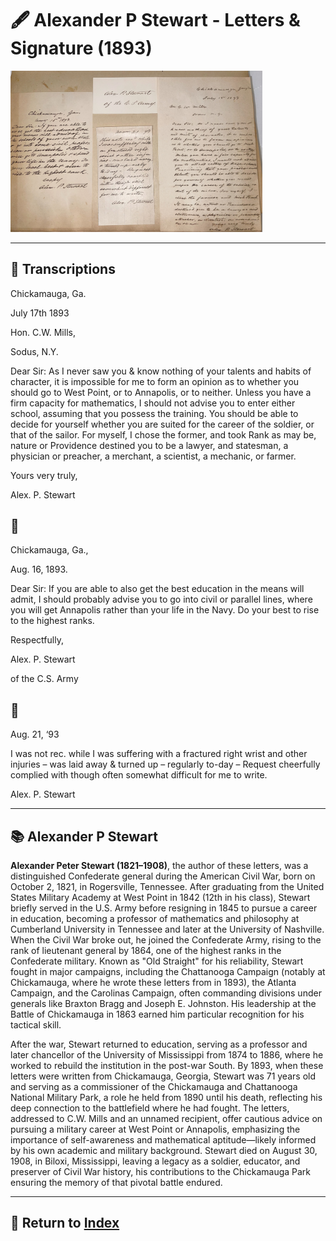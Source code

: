 # 🖋️ Alexander P Stewart - Letters & Signature (1893)

<img src="assets/Alex_P_Stewart_Letters.jpg" alt="Stewart Letter" style="max-width: 80%; height: auto;"/>

---

## 📜 Transcriptions

Chickamauga, Ga.

July 17th 1893

Hon. C.W. Mills,

Sodus, N.Y.

Dear Sir: As I never saw you & know nothing of your talents and habits of character, it is impossible for me to form an opinion as to whether you should go to West Point, or to Annapolis, or to neither. Unless you have a firm capacity for mathematics, I should not advise you to enter either school, assuming that you possess the training. You should be able to decide for yourself whether you are suited for the career of the soldier, or that of the sailor. For myself, I chose the former, and took Rank as may be, nature or Providence destined you to be a lawyer, and statesman, a physician or preacher, a merchant, a scientist, a mechanic, or farmer.

Yours very truly,

Alex. P. Stewart


## 📜

Chickamauga, Ga.,

Aug. 16, 1893.

Dear Sir: If you are able to also get the best education in the means will admit, I should probably advise you to go into civil or parallel lines, where you will get Annapolis rather than your life in the Navy. Do your best to rise to the highest ranks.

Respectfully,

Alex. P. Stewart

of the C.S. Army

## 📜

Aug. 21, ‘93

I was not rec. while I was suffering with a fractured right wrist and other injuries – was laid away & turned up – regularly to-day – Request cheerfully complied with though often somewhat difficult for me to write.

Alex. P. Stewart




---

## 📚 Alexander P Stewart

**Alexander Peter Stewart (1821–1908)**, the author of these letters, was a distinguished Confederate general during the American Civil War, born on October 2, 1821, in Rogersville, Tennessee. After graduating from the United States Military Academy at West Point in 1842 (12th in his class), Stewart briefly served in the U.S. Army before resigning in 1845 to pursue a career in education, becoming a professor of mathematics and philosophy at Cumberland University in Tennessee and later at the University of Nashville. When the Civil War broke out, he joined the Confederate Army, rising to the rank of lieutenant general by 1864, one of the highest ranks in the Confederate military. Known as "Old Straight" for his reliability, Stewart fought in major campaigns, including the Chattanooga Campaign (notably at Chickamauga, where he wrote these letters from in 1893), the Atlanta Campaign, and the Carolinas Campaign, often commanding divisions under generals like Braxton Bragg and Joseph E. Johnston. His leadership at the Battle of Chickamauga in 1863 earned him particular recognition for his tactical skill.

After the war, Stewart returned to education, serving as a professor and later chancellor of the University of Mississippi from 1874 to 1886, where he worked to rebuild the institution in the post-war South. By 1893, when these letters were written from Chickamauga, Georgia, Stewart was 71 years old and serving as a commissioner of the Chickamauga and Chattanooga National Military Park, a role he held from 1890 until his death, reflecting his deep connection to the battlefield where he had fought. The letters, addressed to C.W. Mills and an unnamed recipient, offer cautious advice on pursuing a military career at West Point or Annapolis, emphasizing the importance of self-awareness and mathematical aptitude—likely informed by his own academic and military background. Stewart died on August 30, 1908, in Biloxi, Mississippi, leaving a legacy as a soldier, educator, and preserver of Civil War history, his contributions to the Chickamauga Park ensuring the memory of that pivotal battle endured.



---

## 🔗 Return to [Index](index.md)
